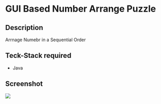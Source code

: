 # GUI Based Number Arrange Puzzle
## Description
Arrnage Numebr in a Sequential Order 

## Teck-Stack required
* Java

## Screenshot
<img src="https://user-images.githubusercontent.com/67788717/138918057-d25035fa-877a-42ed-bee9-a9625d5edb96.png">
